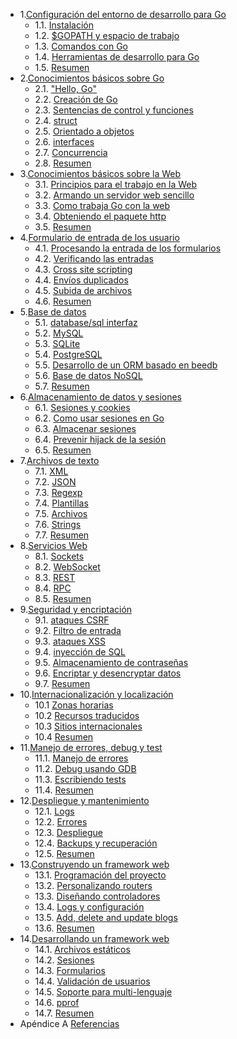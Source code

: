 ﻿- 1.[Configuración del entorno de desarrollo para Go](01.0.md)
	- 1.1. [Instalación](01.1.md)
	- 1.2. [$GOPATH y espacio de trabajo](01.2.md)
	- 1.3. [Comandos con Go](01.3.md)
	- 1.4. [Herramientas de desarrollo para Go](01.4.md)
	- 1.5. [Resumen](01.5.md)
- 2.[Conocimientos básicos sobre Go](02.0.md)
	- 2.1. ["Hello, Go"](02.1.md)
	- 2.2. [Creación de Go](02.2.md)
	- 2.3. [Sentencias de control y funciones](02.3.md)
	- 2.4. [struct](02.4.md)
	- 2.5. [Orientado a objetos](02.5.md)
	- 2.6. [interfaces](02.6.md)
	- 2.7. [Concurrencia](02.7.md)
	- 2.8. [Resumen](02.8.md)
- 3.[Conocimientos básicos sobre la Web](03.0.md)
	- 3.1. [Principios para el trabajo en la Web](03.1.md)
	- 3.2. [Armando un servidor web sencillo](03.2.md)
	- 3.3. [Como trabaja Go con la web](03.3.md)
	- 3.4. [Obteniendo el paquete http](03.4.md)
	- 3.5. [Resumen](03.5.md)
- 4.[Formulario de entrada de los usuario](04.0.md)
	- 4.1. [Procesando la entrada de los formularios](04.1.md)
	- 4.2. [Verificando las entradas](04.2.md)
	- 4.3. [Cross site scripting](04.3.md)
	- 4.4. [Envíos duplicados](04.4.md)
	- 4.5. [Subida de archivos](04.5.md)
	- 4.6. [Resumen](04.6.md)
- 5.[Base de datos](05.0.md)
	- 5.1. [database/sql interfaz](05.1.md)
	- 5.2. [MySQL](05.2.md)
	- 5.3. [SQLite](05.3.md)
	- 5.4. [PostgreSQL](05.4.md)
	- 5.5. [Desarrollo de un ORM basado en beedb](05.5.md)
	- 5.6. [Base de datos NoSQL](05.6.md)
	- 5.7. [Resumen](05.7.md)
- 6.[Almacenamiento de datos y sesiones](06.0.md)
	- 6.1. [Sesiones y cookies](06.1.md)
	- 6.2. [Como usar sesiones en Go](06.2.md)
	- 6.3. [Almacenar sesiones](06.3.md)
	- 6.4. [Prevenir hijack de la sesión](06.4.md)
	- 6.5. [Resumen](06.5.md)
- 7.[Archivos de texto](07.0.md)
	- 7.1. [XML](07.1.md)
	- 7.2. [JSON](07.2.md)
	- 7.3. [Regexp](07.3.md)
	- 7.4. [Plantillas](07.4.md)
	- 7.5. [Archivos](07.5.md)
	- 7.6. [Strings](07.6.md)
	- 7.7. [Resumen](07.7.md)
- 8.[Servicios Web](08.0.md)
	- 8.1. [Sockets](08.1.md)
	- 8.2. [WebSocket](08.2.md)
	- 8.3. [REST](08.3.md)
	- 8.4. [RPC](08.4.md)
	- 8.5. [Resumen](08.5.md)
- 9.[Seguridad y encriptación](09.0.md)
	- 9.1. [ataques CSRF](09.1.md)
	- 9.2. [Filtro de entrada](09.2.md)
	- 9.3. [ataques XSS](09.3.md)
	- 9.4. [inyección de SQL](09.4.md)
	- 9.5. [Almacenamiento de contraseñas](09.5.md)
	- 9.6. [Encriptar y desencryptar datos](09.6.md)
	- 9.7. [Resumen](09.7.md)
- 10.[Internacionalización y localización](10.0.md)
	- 10.1 [Zonas horarias](10.1.md)
	- 10.2 [Recursos traducidos](10.2.md)
	- 10.3 [Sitios internacionales](10.3.md)
	- 10.4 [Resumen](10.4.md)
- 11.[Manejo de errores, debug y test](11.0.md)
	- 11.1. [Manejo de errores](11.1.md)
	- 11.2. [Debug usando GDB](11.2.md)
	- 11.3. [Escribiendo tests](11.3.md)
	- 11.4. [Resumen](11.4.md)
- 12.[Despliegue y mantenimiento](12.0.md)
	- 12.1. [Logs](12.1.md)
	- 12.2. [Errores](12.2.md)
	- 12.3. [Despliegue](12.3.md)
	- 12.4. [Backups y recuperación](12.4.md)
	- 12.5. [Resumen](12.5.md)
- 13.[Construyendo un framework web](13.0.md)
	- 13.1. [Programación del proyecto](13.1.md)
	- 13.2. [Personalizando routers](13.2.md)
	- 13.3. [Diseñando controladores](13.3.md)
	- 13.4. [Logs y configuración](13.4.md)
	- 13.5. [Add, delete and update blogs](13.5.md)
	- 13.6. [Resumen](13.6.md)
- 14.[Desarrollando un framework web](14.0.md)
	- 14.1. [Archivos estáticos](14.1.md)
	- 14.2. [Sesiones](14.2.md)
	- 14.3. [Formularios](14.3.md)
	- 14.4. [Validación de usuarios](14.4.md)
	- 14.5. [Soporte para multi-lenguaje](14.5.md)
	- 14.6. [pprof](14.6.md)
	- 14.7. [Resumen](14.7.md)
- Apéndice A [Referencias](ref.md)
